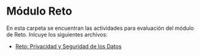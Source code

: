 # Módulo Reto

En esta carpeta se encuentran las actividades para evaluación del módulo de Reto. Inlcuye los siguientes archivos:

* [Reto: Privacidad y Seguridad de los Datos](./Reto%20Privacidad%20y%20Seguridad%20de%20los%20Datos.pdf)